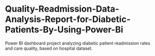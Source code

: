 # Quality-Readmission-Data-Analysis-Report-for-Diabetic-Patients-By-Using-Power-Bi
Power BI dashboard project analyzing diabetic patient readmission rates and care quality, based on hospital dataset.
